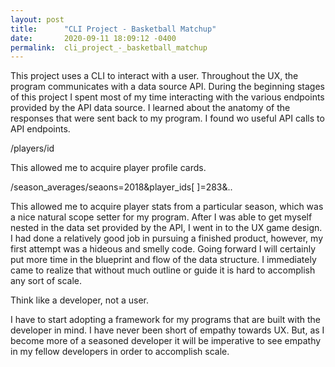 ```yaml
---
layout: post
title:      "CLI Project - Basketball Matchup"
date:       2020-09-11 18:09:12 -0400
permalink:  cli_project_-_basketball_matchup
---
```



This project uses a CLI to interact with a user. Throughout the UX, the program communicates with a data source API. During the beginning stages of this project I spent most of my time interacting with the various endpoints provided by the API data source. I learned about the anatomy of the responses that were sent back to my program. I found wo useful API calls to API endpoints.

/players/id

This allowed me to acquire player profile cards.

/season_averages/seaons=2018&player_ids[ ]=283&..

This allowed me to acquire player stats from a particular season, which was a nice natural scope setter for my program. After I was able to get myself nested in the data set provided by the API, I went in to the UX game design. I had done a relatively good job in pursuing a finished product, however, my first attempt was a hideous and smelly code. Going forward I will certainly put more time in the blueprint and flow of the data structure. I immediately came to realize that without much outline or guide it is hard to accomplish any sort of scale. 

Think like a developer, not a user.

I have to start adopting a framework for my programs that are built with the developer in mind. I have never been short of empathy towards UX. But, as I become more of a seasoned developer it will be imperative to see empathy in my fellow developers in order to accomplish scale.



